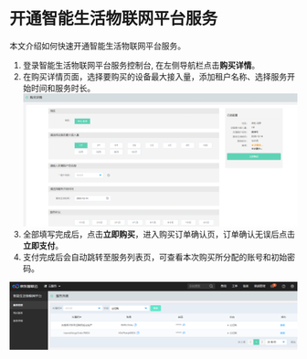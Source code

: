 # 开通智能生活物联网平台服务

本文介绍如何快速开通智能生活物联网平台服务。

1. 登录智能生活物联网平台服务控制台, 在左侧导航栏点击**购买详情**。
2. 在购买详情页面，选择要购买的设备最大接入量，添加租户名称、选择服务开始时间和服务时长。
![购买详情](../../../../image/IoT/IoT-Estate/Getting-Started/Buy-Detail.png)
3. 全部填写完成后，点击**立即购买**，进入购买订单确认页，订单确认无误后点击**立即支付**。
4. 支付完成后会自动跳转至服务列表页，可查看本次购买所分配的账号和初始密码。

![购买详情](../../../../image/IoT/IoT-Estate/Getting-Started/Service-List.png)


